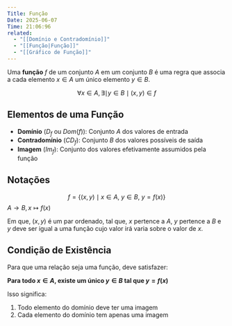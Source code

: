 ```yaml
---
Title: Função
Date: 2025-06-07
Time: 21:06:96
related:
  - "[[Domínio e Contradomínio]]"
  - "[[Função|Função]]"
  - "[[Gráfico de Função]]"
---
```

Uma **função** $f$ de um conjunto $A$ em um conjunto $B$ é uma regra que associa a cada elemento $x \in A$ um único elemento $y \in B$.

$$\forall x \in A, \exists \mid y \in B \mid (x,y) \in f$$

## Elementos de uma Função

- **Domínio** ($D_f$ ou $Dom(f)$): Conjunto $A$ dos valores de entrada
- **Contradomínio** ($CD_f$): Conjunto $B$ dos valores possíveis de saída
- **Imagem** ($Im_f$): Conjunto dos valores efetivamente assumidos pela função

## Notações

$$f = \{(x,y) \mid x \in A,\ y \in B,\ y = f(x)\}$$
$A \to B, x \mapsto f(x)$

Em que, $(x, y)$ é um par ordenado, tal que, $x$ pertence a $A$, $y$ pertence a $B$ e $y$ deve ser igual a uma função cujo valor irá varia sobre o valor de $x$.

## Condição de Existência

Para que uma relação seja uma função, deve satisfazer:

**Para todo $x \in A$, existe um único $y \in B$ tal que $y = f(x)$**

Isso significa:

1. Todo elemento do domínio deve ter uma imagem
2. Cada elemento do domínio tem apenas uma imagem